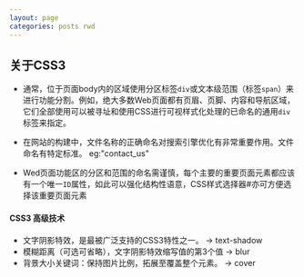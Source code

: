 ```yaml
---
layout: page
categories: posts rwd
---
```


## 关于CSS3
- 通常，位于页面body内的区域使用分区标签```div```或文本级范围（标签```span```）来进行功能分割。例如，绝大多数Web页面都有页眉、页脚、内容和导航区域，它们全部使用可以被寻址和使用CSS进行可视样式化处理的已命名的通用```div```标签来指定。

- 在网站的构建中，文件名称的正确命名对搜索引擎优化有非常重要作用。文件命名有特定标准。
  eg:"contact_us"

- Wed页面功能区的分区和范围的命名需谨慎，每个主要的重要页面元素都应该有一个唯一```ID```属性，如此可以强化结构性语意，CSS样式选择器#亦可方便选择该重要页面元素

#### CSS3 高级技术
- 文字阴影特效，是最被广泛支持的CSS3特性之一。 → text-shadow
- 模糊距离（可选可省略），文字阴影特效缩写值的第3个值 → blur
- 背景大小关键词：保持图片比例，拓展至覆盖整个元素。 → cover
